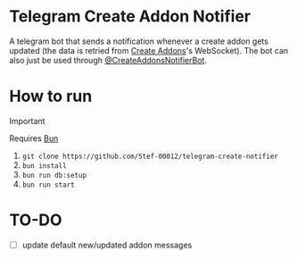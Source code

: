 # Telegram Create Addon Notifier

A telegram bot that sends a notification whenever a create addon gets updated (the data is retried from [Create Addons](https://github.com/stef-00012/create-addons/)'s WebSocket).
The bot can also just be used through [@CreateAddonsNotifierBot](https://t.me/CreateAddonsNotifierBot).

# How to run

> [!IMPORTANT]
> Requires [Bun](https://bun.sh/)

1. `git clone https://github.com/Stef-00012/telegram-create-notifier`
2. `bun install`
3. `bun run db:setup`
4. `bun run start`

# TO-DO
- [ ] update default new/updated addon messages